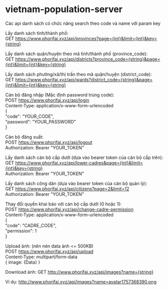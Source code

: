 # vietnam-population-server

Các api danh sách có chức năng search theo code và name với param key

Lấy danh sách tỉnh/thành phố: <br />
GET https://www.phorifai.xyz/api/provinces?page={int}&limit={int}&key={string} <br />

Lấy danh sách quận/huyện theo mã tỉnh/thành phố (province_code): <br />
GET https://www.phorifai.xyz/api/districts?province_code={string}&page={int}&limit={int}&key={string} <br />

Lấy danh sách phường/xã/thị trấn theo mã quận/huyện (district_code): <br />
GET https://www.phorifai.xyz/api/wards?district_code={string}&page={int}&limit={int}&key={string} <br />

Cán bộ đăng nhập (Mặc định password trùng code): <br />
POST https://www.phorifai.xyz/api/login <br />
Content-Type: application/x-www-form-urlencoded<br />
{ <br />
    "code": "YOUR_CODE", <br />
    "password": "YOUR_PASSWORD" <br />
} <br />

Cán bộ đăng xuất: <br />
POST https://www.phorifai.xyz/api/logout <br />
Authorization: Bearer "YOUR_TOKEN" <br />

Lấy danh sách cán bộ cấp dưới (dựa vào bearer token của cán bộ cấp trên): <br />
GET https://www.phorifai.xyz/api/lower-cadres&page={int}&limit={int}&key={string} <br />
Authorization: Bearer "YOUR_TOKEN" <br />

Lấy danh sách công dân (dựa vào bearer token của cán bộ quản lý): <br />
GET https://www.phorifai.xyz/api/citizens?page=2&limit=12 <br />
Authorization: Bearer "YOUR_TOKEN" <br />

Thay đổi quyền khai báo với cán bộ cấp dưới (0 hoặc 1): <br />
POST https://www.phorifai.xyz/api/change-cadre-permission <br />
Content-Type: application/x-www-form-urlencoded<br />
{ <br />
    "code": "CADRE_CODE", <br />
    "permission": 1 <br />
} <br />

Upload ảnh: (nên nén data ảnh <= 500KB)<br />
POST https://www.phorifai.xyz/api/upload <br />
Content-Type: multipart/form-data<br />
{
    image: {Data}
}

Download ảnh:
GET http://www.phorifai.xyz/api/images?name={string}

Ví dụ: http://www.phorifai.xyz/api/images?name=avatar1757368390.png